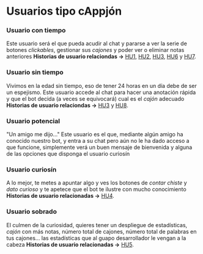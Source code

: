 # Usuarios tipo cAppjón
### Usuario con tiempo
Este usuario será el que pueda acudir al chat y pararse a ver la serie de botones *clickables*, gestionar sus *cajones* y poder ver o eliminar notas anteriores
**Historias de usuario relaciondas ->** [HU1](https://github.com/lentes4k/Proyecto-IV/issues/4), [HU2](https://github.com/lentes4k/Proyecto-IV/issues/5), [HU3](https://github.com/lentes4k/Proyecto-IV/issues/6), [HU6](https://github.com/lentes4k/Proyecto-IV/issues/9) y [HU7](https://github.com/lentes4k/Proyecto-IV/issues/10).

### Usuario sin tiempo
Vivimos en la edad sin tiempo, eso de tener 24 horas en un día debe de ser un espejismo. Este usuario accede al chat para hacer una anotación rápida y que el bot decida (a veces se equivocará) cual es el *cajón* adecuado
**Historias de usuario relaciondas ->** [HU3](https://github.com/lentes4k/Proyecto-IV/issues/6) y [HU8](https://github.com/lentes4k/Proyecto-IV/issues/11).

### Usuario potencial
"Un amigo me dijo..." Este usuario es el que, mediante algún amigo ha conocido nuestro bot, y entra a su chat pero aún no le ha dado acceso a que funcione, simplemente verá un buen mensaje de bienvenida y alguna de las opciones que disponga el usuario curiosín

### Usuario curiosín
A lo mejor, te metes a apuntar algo y ves los botones de *contar chiste* y *dato curioso* y te apetece que el bot te ilustre con mucho conocimiento
**Historias de usuario relacionadas ->** [HU4](https://github.com/lentes4k/Proyecto-IV/issues/7).

### Usuario sobrado
El culmen de la curiosidad, quieres tener un despliegue de estadísticas, *cajón* con más notas, número total de cajones, número total de palabras en tus cajones... las estadísticas que al guapo desarrollador le vengan a la cabeza
**Historias de usuario relacionadas ->** [HU5](https://github.com/lentes4k/Proyecto-IV/issues/8).
